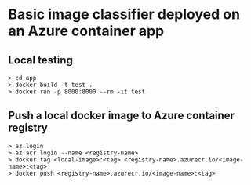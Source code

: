 # Basic image classifier deployed on an Azure container app

## Local testing
```
> cd app
> docker build -t test .
> docker run -p 8000:8000 --rm -it test
```

## Push a local docker image to Azure container registry
```
> az login
> az acr login --name <registry-name>
> docker tag <local-image>:<tag> <registry-name>.azurecr.io/<image-name>:<tag>
> docker push <registry-name>.azurecr.io/<image-name>:<tag>
```